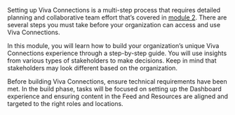 Setting up Viva Connections is a multi-step process that requires
detailed planning and collaborative team effort that’s covered in [module
2](/learn/modules/viva-connections-plan/). There are several steps you must take before your organization can
access and use Viva Connections.

In this module, you will learn how to build your organization’s unique
Viva Connections experience through a step-by-step guide. You will use
insights from various types of stakeholders to make decisions. Keep in
mind that stakeholders may look different based on the organization.

Before building Viva Connections, ensure technical requirements have
been met. In the build phase, tasks will be focused on setting up the
Dashboard experience and ensuring content in the Feed and Resources are
aligned and targeted to the right roles and locations.

